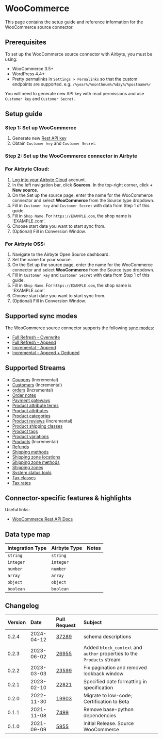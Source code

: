 # WooCommerce

This page contains the setup guide and reference information for the WooCommerce source connector.

## Prerequisites

To set up the WooCommerce source connector with Airbyte, you must be using:

- WooCommerce 3.5+
- WordPress 4.4+
- Pretty permalinks in `Settings > Permalinks` so that the custom endpoints are supported.
  e.g. `/%year%/%monthnum%/%day%/%postname%/`

You will need to generate new API key with read permissions and use `Customer key` and `Customer Secret`.

## Setup guide

### Step 1: Set up WooCommerce

1. Generate new [Rest API key](https://woocommerce.github.io/woocommerce-rest-api-docs/#rest-api-keys)
2. Obtain `Customer key` and `Customer Secret`.

### Step 2: Set up the WooCommerce connector in Airbyte

### For Airbyte Cloud:

1. [Log into your Airbyte Cloud](https://cloud.airbyte.com/workspaces) account.
2. In the left navigation bar, click **Sources**. In the top-right corner, click **+ New source**.
3. On the Set up the source page, enter the name for the WooCommerce connector and select **WooCommerce** from the Source
   type dropdown.
4. Fill in `Customer key` and `Customer Secret` with data from Step 1 of this guide.
5. Fill in `Shop Name`. For `https://EXAMPLE.com`, the shop name is 'EXAMPLE.com'.
6. Choose start date you want to start sync from.
7. (Optional) Fill in Conversion Window.
<!-- env:oss -->

### For Airbyte OSS:

1. Navigate to the Airbyte Open Source dashboard.
2. Set the name for your source.
3. On the Set up the source page, enter the name for the WooCommerce connector and select **WooCommerce** from the Source
   type dropdown.
4. Fill in `Customer key` and `Customer Secret` with data from Step 1 of this guide.
5. Fill in `Shop Name`. For `https://EXAMPLE.com`, the shop name is 'EXAMPLE.com'.
6. Choose start date you want to start sync from.
7. (Optional) Fill in Conversion Window.

## Supported sync modes

The WooCommerce source connector supports the
following [sync modes](https://docs.airbyte.com/cloud/core-concepts#connection-sync-modes):

- [Full Refresh - Overwrite](https://docs.airbyte.com/understanding-airbyte/connections/full-refresh-overwrite/)
- [Full Refresh - Append](https://docs.airbyte.com/understanding-airbyte/connections/full-refresh-append)
- [Incremental - Append](https://docs.airbyte.com/understanding-airbyte/connections/incremental-append)
- [Incremental - Append + Deduped](https://docs.airbyte.com/understanding-airbyte/connections/incremental-append-deduped)
<!-- /env:oss -->

## Supported Streams

- [Coupons](https://woocommerce.github.io/woocommerce-rest-api-docs/#coupons) \(Incremental\)
- [Customers](https://woocommerce.github.io/woocommerce-rest-api-docs/#customers) \(Incremental\)
- [orders](https://woocommerce.github.io/woocommerce-rest-api-docs/#orders) \(Incremental\)
- [Order notes](https://woocommerce.github.io/woocommerce-rest-api-docs/#order-notes)
- [Payment gateways](https://woocommerce.github.io/woocommerce-rest-api-docs/#payment-gateways)
- [Product attribute terms](https://woocommerce.github.io/woocommerce-rest-api-docs/#product-attribute-terms)
- [Product attributes](https://woocommerce.github.io/woocommerce-rest-api-docs/#product-attributes)
- [Product categories](https://woocommerce.github.io/woocommerce-rest-api-docs/#product-categories)
- [Product reviews](https://woocommerce.github.io/woocommerce-rest-api-docs/#product-reviews) \(Incremental\)
- [Product shipping classes](https://woocommerce.github.io/woocommerce-rest-api-docs/#product-shipping-classes)
- [Product tags](https://woocommerce.github.io/woocommerce-rest-api-docs/#product-tags)
- [Product variations](https://woocommerce.github.io/woocommerce-rest-api-docs/#product-variations)
- [Products](https://woocommerce.github.io/woocommerce-rest-api-docs/#products) \(Incremental\)
- [Refunds](https://woocommerce.github.io/woocommerce-rest-api-docs/#refunds)
- [Shipping methods](https://woocommerce.github.io/woocommerce-rest-api-docs/#shipping-methods)
- [Shipping zone locations](https://woocommerce.github.io/woocommerce-rest-api-docs/#shipping-zone-locations)
- [Shipping zone methods](https://woocommerce.github.io/woocommerce-rest-api-docs/#shipping-zone-methods)
- [Shipping zones](https://woocommerce.github.io/woocommerce-rest-api-docs/#shipping-zones)
- [System status tools](https://woocommerce.github.io/woocommerce-rest-api-docs/#system-status-tools)
- [Tax classes](https://woocommerce.github.io/woocommerce-rest-api-docs/#tax-classes)
- [Tax rates](https://woocommerce.github.io/woocommerce-rest-api-docs/#tax-rates)

## Connector-specific features & highlights

Useful links:

- [WooCommerce Rest API Docs](https://woocommerce.github.io/woocommerce-rest-api-docs/#introduction)

## Data type map

| Integration Type | Airbyte Type | Notes |
| :--------------- | :----------- | :---- |
| `string`         | `string`     |       |
| `integer`        | `integer`    |       |
| `number`         | `number`     |       |
| `array`          | `array`      |       |
| `object`         | `object`     |       |
| `boolean`        | `boolean`    |       |

## Changelog

| Version | Date       | Pull Request                                             | Subject                                                                |
| :------ | :--------- | :------------------------------------------------------- | :--------------------------------------------------------------------- |
| 0.2.4 | 2024-04-12 | [37289](https://github.com/airbytehq/airbyte/pull/37289) | schema descriptions |
| 0.2.3   | 2023-06-02 | [26955](https://github.com/airbytehq/airbyte/pull/26955) | Added `block_context` and `author` properties to the `Products` stream |
| 0.2.2   | 2023-03-03 | [23599](https://github.com/airbytehq/airbyte/pull/23599) | Fix pagination and removed lookback window                             |
| 0.2.1   | 2023-02-10 | [22821](https://github.com/airbytehq/airbyte/pull/22821) | Specified date formatting in specification                             |
| 0.2.0   | 2022-11-30 | [19903](https://github.com/airbytehq/airbyte/pull/19903) | Migrate to low-code; Certification to Beta                             |
| 0.1.1   | 2021-11-08 | [7499](https://github.com/airbytehq/airbyte/pull/7499)   | Remove base-python dependencies                                        |
| 0.1.0   | 2021-09-09 | [5955](https://github.com/airbytehq/airbyte/pull/5955)   | Initial Release. Source WooCommerce                                    |

